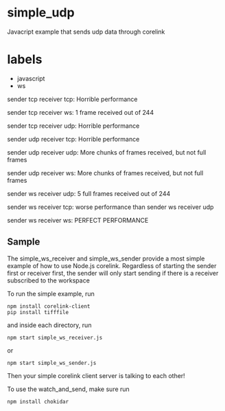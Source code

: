 <!--example-->

# simple_udp

Javacript example that sends udp data through corelink

# labels
- javascript
- ws


sender tcp receiver tcp: Horrible performance

sender tcp receiver ws: 1 frame received out of 244

sender tcp receiver udp: Horrible performance

sender udp receiver tcp: Horrible performance

sender udp receiver udp: More chunks of frames received, but not full frames

sender udp receiver ws: More chunks of frames received, but not full frames

sender ws receiver udp: 5 full frames received out of 244

sender ws receiver tcp: worse performance than sender ws receiver udp

sender ws receiver ws: PERFECT PERFORMANCE


## Sample 
The simple_ws_receiver and simple_ws_sender provide a most simple example of how to use Node.js corelink. Regardless of starting the sender first or receiver first, the sender will only start sending if there is a receiver subscribed to the workspace

To run the simple example, run
```
npm install corelink-client
pip install tifffile
```

and inside each directory, run

``` 
npm start simple_ws_receiver.js
```
or 
```
npm start simple_ws_sender.js
```

Then your simple corelink client server is talking to each other!


To use the watch_and_send, make sure run
```
npm install chokidar
```